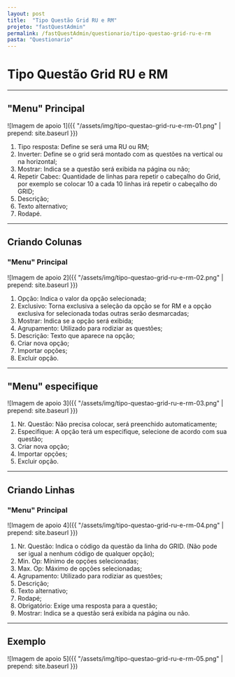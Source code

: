 ```yaml
---
layout: post
title:  "Tipo Questão Grid RU e RM"
projeto: "fastQuestAdmin"
permalink: /fastQuestAdmin/questionario/tipo-questao-grid-ru-e-rm
pasta: "Questionario"
---
```

# Tipo Questão Grid RU e RM

----

## "Menu" Principal

![Imagem de apoio 1]({{ "/assets/img/tipo-questao-grid-ru-e-rm-01.png" | prepend: site.baseurl }})

1. Tipo resposta: Define se será uma RU ou RM;
2. Inverter: Define se o grid será montado com as questões na vertical ou na horizontal;
3. Mostrar: Indica se a questão será exibida na página ou não;
4. Repetir Cabec: Quantidade de linhas para repetir o cabeçalho do Grid, por exemplo se colocar 10 a cada 10 linhas irá repetir o cabeçalho do GRID;
5. Descrição;
6. Texto alternativo;
7. Rodapé.

---- 

## Criando Colunas
### "Menu" Principal

![Imagem de apoio 2]({{ "/assets/img/tipo-questao-grid-ru-e-rm-02.png" | prepend: site.baseurl }})

1. Opção: Indica o valor da opção selecionada;
2. Exclusivo: Torna exclusiva a seleção da opção se for RM e a opção exclusiva for selecionada todas outras serão desmarcadas;
3. Mostrar: Indica se a opção será exibida;
4. Agrupamento: Utilizado para rodiziar as questões;
5. Descrição: Texto que aparece na opção;
6. Criar nova opção;
7. Importar opções;
8. Excluir opção.

----

## "Menu" especifique

![Imagem de apoio 3]({{ "/assets/img/tipo-questao-grid-ru-e-rm-03.png" | prepend: site.baseurl }})

1. Nr. Questão: Não precisa colocar, será preenchido automaticamente;
2. Especifique: A opção terá um especifique, selecione de acordo com sua questão;
3. Criar nova opção;
4. Importar opções;
5. Excluir opção.

----

## Criando Linhas
### "Menu" Principal

![Imagem de apoio 4]({{ "/assets/img/tipo-questao-grid-ru-e-rm-04.png" | prepend: site.baseurl }})

1. Nr. Questão: Indica o código da questão da linha do GRID. (Não pode ser igual a nenhum código de qualquer opção);
2. Min. Op: Mínimo de opções selecionadas;
3. Max. Op: Máximo de opções selecionadas;
4. Agrupamento: Utilizado para rodiziar as questões;
5. Descrição;
6. Texto alternativo;
7. Rodapé;
8. Obrigatório: Exige uma resposta para a questão;
9. Mostrar: Indica se a questão será exibida na página ou não.

----

## Exemplo

![Imagem de apoio 5]({{ "/assets/img/tipo-questao-grid-ru-e-rm-05.png" | prepend: site.baseurl }})

